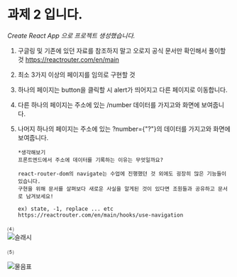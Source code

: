 # 과제 2 입니다.

_Create React App 으로 프로젝트 생성했습니다._

1.  구글링 및 기존에 있던 자료를 참조하지 말고 오로지 공식 문서만 확인해서 풀이할 것
    https://reactrouter.com/en/main

2.  최소 3가지 이상의 페이지를 임의로 구현할 것
3.  하나의 페이지는 button을 클릭할 시 alert가 띄어지고 다른 페이지로 이동합니다.

4.  다른 하나의 페이지는 주소에 있는 /number 데이터를 가지고와 화면에 보여줍니다.
5.  나머지 하나의 페이지는 주소에 있는 ?number={"?"}의 데이터를 가지고와 화면에 보여줍니다.

        *생각해보기
        프론트엔드에서 주소에 데이터를 기록하는 이유는 무엇일까요?

        react-router-dom의 navigate는 수업에 진행했던 것 외에도 굉장히 많은 기능들이 있습니다.
        구현을 위해 문서를 살펴보다 새로운 사실을 알게된 것이 있다면 조원들과 공유하고 문서로 남겨보세요!

        ex) state, -1, replace ... etc
        https://reactrouter.com/en/main/hooks/use-navigation


⑷    
 ![슬래시](https://github.com/2023-frontend1/First_Repo/assets/50646145/eb89396d-7620-4c8a-b10c-2cf24093524d)


⑸

 ![물음표](https://github.com/2023-frontend1/First_Repo/assets/50646145/c7841e3f-31ae-47bd-8151-48776719749a)

